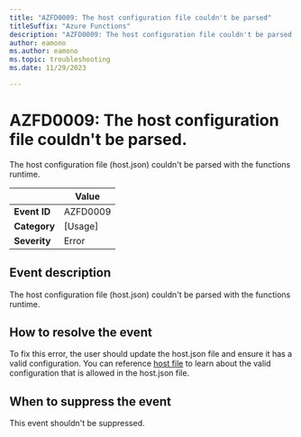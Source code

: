 ```yaml
---
title: "AZFD0009: The host configuration file couldn't be parsed"
titleSuffix: "Azure Functions"
description: "AZFD0009: The host configuration file couldn't be parsed (host.json)"
author: eamono
ms.author: eamono
ms.topic: troubleshooting
ms.date: 11/29/2023

---
```


# AZFD0009: The host configuration file couldn't be parsed.


The host configuration file (host.json) couldn't be parsed with the functions runtime.

| | Value |
|-|-|
| **Event ID** |AZFD0009|
| **Category** |[Usage]|
| **Severity** |Error|

## Event description

The host configuration file (host.json) couldn't be parsed with the functions runtime. 


## How to resolve the event

To fix this error, the user should update the host.json file and ensure it has a valid configuration. You can reference [host file](../../functions-host-json.md#sample-hostjson-file) to learn about the valid configuration that is allowed in the host.json file.

## When to suppress the event

This event shouldn't be suppressed.
